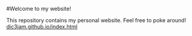 #Welcome to my website!

This repository contains my personal website. Feel free to poke around! <a href="https://dic3jam.github.io/index.html">dic3jam.github.io/index.html</a>
